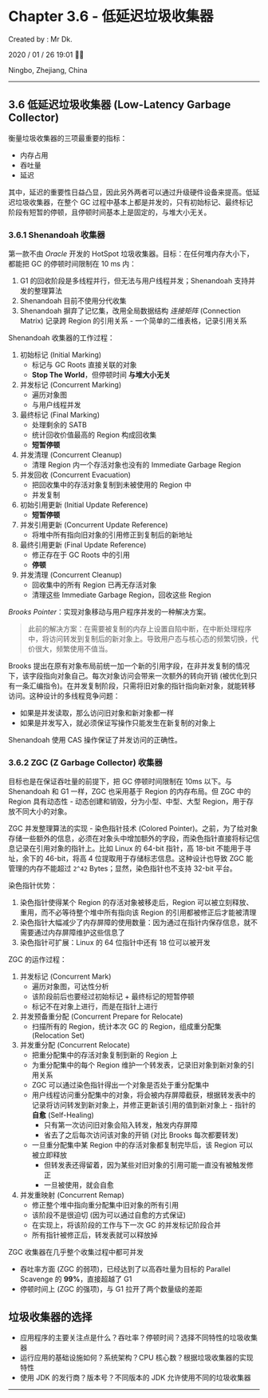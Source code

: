 # Chapter 3.6 - 低延迟垃圾收集器

Created by : Mr Dk.

2020 / 01 / 26 19:01 🧨🧧

Ningbo, Zhejiang, China

---

## 3.6 低延迟垃圾收集器 (Low-Latency Garbage Collector)

衡量垃圾收集器的三项最重要的指标：

* 内存占用
* 吞吐量
* 延迟

其中，延迟的重要性日益凸显，因此另外两者可以通过升级硬件设备来提高。低延迟垃圾收集器，在整个 GC 过程中基本上都是并发的，只有初始标记、最终标记阶段有短暂的停顿，且停顿时间基本上是固定的，与堆大小无关。

### 3.6.1 Shenandoah 收集器

第一款不由 *Oracle* 开发的 HotSpot 垃圾收集器。目标：在任何堆内存大小下，都能把 GC 的停顿时间限制在 10 ms 内：

1. G1 的回收阶段是多线程并行，但无法与用户线程并发；Shenandoah 支持并发的整理算法
2. Shenandoah 目前不使用分代收集
3. Shenandoah 摒弃了记忆集，改用全局数据结构 *连接矩阵* (Connection Matrix) 记录跨 Region 的引用关系 - 一个简单的二维表格，记录引用关系

Shenandoah 收集器的工作过程：

1. 初始标记 (Initial Marking)
    * 标记与 GC Roots 直接关联的对象
    * **Stop The World**，但停顿时间 **与堆大小无关**
2. 并发标记 (Concurrent Marking)
    * 遍历对象图
    * 与用户线程并发
3. 最终标记 (Final Marking)
    * 处理剩余的 SATB
    * 统计回收价值最高的 Region 构成回收集
    * **短暂停顿**
4. 并发清理 (Concurrent Cleanup)
    * 清理 Region 内一个存活对象也没有的 Immediate Garbage Region
5. 并发回收 (Concurrent Evacuation)
    * 把回收集中的存活对象复制到未被使用的 Region 中
    * 并发复制
6. 初始引用更新 (Initial Update Reference)
    * **短暂停顿**
7. 并发引用更新 (Concurrent Update Reference)
    * 将堆中所有指向旧对象的引用修正到复制后的新地址
8. 最终引用更新 (Final Update Reference)
    * 修正存在于 GC Roots 中的引用
    * **停顿**
9. 并发清理 (Concurrent Cleanup)
    * 回收集中的所有 Region 已再无存活对象
    * 清理这些 Immediate Garbage Region，回收这些 Region

*Brooks Pointer*：实现对象移动与用户程序并发的一种解决方案。

> 此前的解决方案：在需要被复制的内存上设置自陷中断，在中断处理程序中，将访问转发到复制后的新对象上。导致用户态与核心态的频繁切换，代价很大，频繁使用不值当。

Brooks 提出在原有对象布局前统一加一个新的引用字段，在非并发复制的情况下，该字段指向对象自己。每次对象访问会带来一次额外的转向开销 (被优化到只有一条汇编指令)。在并发复制阶段，只需将旧对象的指针指向新对象，就能转移访问。这种设计的多线程竞争问题：

* 如果是并发读取，那么访问旧对象和新对象都一样
* 如果是并发写入，就必须保证写操作只能发生在新复制的对象上

Shenandoah 使用 CAS 操作保证了并发访问的正确性。

### 3.6.2 ZGC (Z Garbage Collector) 收集器

目标也是在保证吞吐量的前提下，把 GC 停顿时间限制在 10ms 以下。与 Shenandoah 和 G1 一样，ZGC 也采用基于 Region 的内存布局。但 ZGC 中的 Region 具有动态性 - 动态创建和销毁，分为小型、中型、大型 Region，用于存放不同大小的对象。

ZGC 并发整理算法的实现 - 染色指针技术 (Colored Pointer)。之前，为了给对象存储一些额外的信息，必须在对象头中增加额外的字段，而染色指针直接将标记信息记录在引用对象的指针上。比如 Linux 的 64-bit 指针，高 18-bit 不能用于寻址，余下的 46-bit，将高 4 位提取用于存储标志信息。这种设计也导致 ZGC 能管理的内存不能超过 `2^42` Bytes；显然，染色指针也不支持 32-bit 平台。

染色指针优势：

1. 染色指针使得某个 Region 的存活对象被移走后，Region 可以被立刻释放、重用，而不必等待整个堆中所有指向该 Region 的引用都被修正后才能被清理
2. 染色指针大幅减少了内存屏障的使用数量：因为通过在指针内保存信息，就不需要通过内存屏障维护这些信息了
3. 染色指针可扩展：Linux 的 64 位指针中还有 18 位可以被开发

ZGC 的运作过程：

1. 并发标记 (Concurrent Mark)
    * 遍历对象图，可达性分析
    * 该阶段前后也要经过初始标记 + 最终标记的短暂停顿
    * 标记不在对象上进行，而是在指针上进行
2. 并发预备重分配 (Concurrent Prepare for Relocate)
    * 扫描所有的 Region，统计本次 GC 的 Region，组成重分配集 (Relocation Set)
3. 并发重分配 (Concurrent Relocate)
    * 把重分配集中的存活对象复制到新的 Region 上
    * 为重分配集中的每个 Region 维护一个转发表，记录旧对象到新对象的引用关系
    * ZGC 可以通过染色指针得出一个对象是否处于重分配集中
    * 用户线程访问重分配集中的对象，将会被内存屏障截获，根据转发表中的记录将访问转发到新对象上，并修正更新该引用的值到新对象上 - 指针的 **自愈** (Self-Healing)
        * 只有第一次访问旧对象会陷入转发，触发内存屏障
        * 省去了之后每次访问该对象的开销 (对比 Brooks 每次都要转发)
    * 一旦重分配集中某 Region 中的存活对象都复制完毕后，该 Region 可以被立即释放
        * 但转发表还得留着，因为某些对旧对象的引用可能一直没有被触发修正
        * 一旦被使用，就会自愈
4. 并发重映射 (Concurrent Remap)
    * 修正整个堆中指向重分配集中旧对象的所有引用
    * 该阶段不是很迫切 (因为可以通过自愈的方式保证)
    * 在实现上，将该阶段的工作与下一次 GC 的并发标记阶段合并
    * 所有指针被修正后，转发表就可以释放掉

ZGC 收集器在几乎整个收集过程中都可并发

* 吞吐率方面 (ZGC 的弱项)，已经达到了以高吞吐量为目标的 Parallel Scavenge 的 **99%**，直接超越了 G1
* 停顿时间上 (ZGC 的强项)，与 G1 拉开了两个数量级的差距

## 垃圾收集器的选择

* 应用程序的主要关注点是什么？吞吐率？停顿时间？选择不同特性的垃圾收集器
* 运行应用的基础设施如何？系统架构？CPU 核心数？根据垃圾收集器的实现特性
* 使用 JDK 的发行商？版本号？不同版本的 JDK 允许使用不同的垃圾收集器

---


